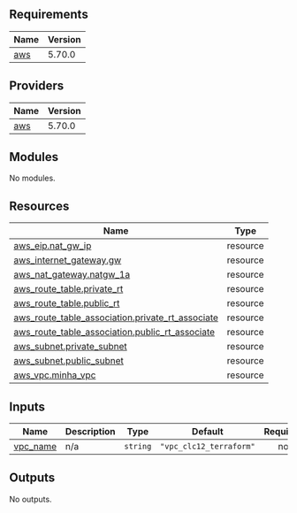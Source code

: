 ## Requirements

| Name | Version |
|------|---------|
| <a name="requirement_aws"></a> [aws](#requirement\_aws) | 5.70.0 |

## Providers

| Name | Version |
|------|---------|
| <a name="provider_aws"></a> [aws](#provider\_aws) | 5.70.0 |

## Modules

No modules.

## Resources

| Name | Type |
|------|------|
| [aws_eip.nat_gw_ip](https://registry.terraform.io/providers/hashicorp/aws/5.70.0/docs/resources/eip) | resource |
| [aws_internet_gateway.gw](https://registry.terraform.io/providers/hashicorp/aws/5.70.0/docs/resources/internet_gateway) | resource |
| [aws_nat_gateway.natgw_1a](https://registry.terraform.io/providers/hashicorp/aws/5.70.0/docs/resources/nat_gateway) | resource |
| [aws_route_table.private_rt](https://registry.terraform.io/providers/hashicorp/aws/5.70.0/docs/resources/route_table) | resource |
| [aws_route_table.public_rt](https://registry.terraform.io/providers/hashicorp/aws/5.70.0/docs/resources/route_table) | resource |
| [aws_route_table_association.private_rt_associate](https://registry.terraform.io/providers/hashicorp/aws/5.70.0/docs/resources/route_table_association) | resource |
| [aws_route_table_association.public_rt_associate](https://registry.terraform.io/providers/hashicorp/aws/5.70.0/docs/resources/route_table_association) | resource |
| [aws_subnet.private_subnet](https://registry.terraform.io/providers/hashicorp/aws/5.70.0/docs/resources/subnet) | resource |
| [aws_subnet.public_subnet](https://registry.terraform.io/providers/hashicorp/aws/5.70.0/docs/resources/subnet) | resource |
| [aws_vpc.minha_vpc](https://registry.terraform.io/providers/hashicorp/aws/5.70.0/docs/resources/vpc) | resource |

## Inputs

| Name | Description | Type | Default | Required |
|------|-------------|------|---------|:--------:|
| <a name="input_vpc_name"></a> [vpc\_name](#input\_vpc\_name) | n/a | `string` | `"vpc_clc12_terraform"` | no |

## Outputs

No outputs.

